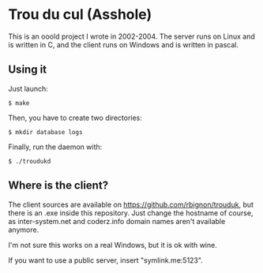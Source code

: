 Trou du cul (Asshole)
=====================

This is an ooold project I wrote in 2002-2004. The server runs on Linux and is written in C, and the client runs on Windows and is written in pascal.

Using it
--------

Just launch:

```$ make```

Then, you have to create two directories:

```$ mkdir database logs```

Finally, run the daemon with:

```$ ./troudukd```

Where is the client?
--------------------

The client sources are available on https://github.com/rbignon/trouduk, but there is an .exe inside this repository. Just change the hostname of course, as inter-system.net and coderz.info domain names aren't available anymore.

I'm not sure this works on a real Windows, but it is ok with wine.

If you want to use a public server, insert "symlink.me:5123".
